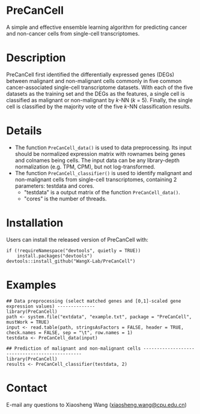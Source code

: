 # PreCanCell
A simple and effective ensemble learning algorithm for predicting cancer and non-cancer cells from single-cell transcriptomes.

# Description
PreCanCell first identified the differentially expressed genes (DEGs) between malignant and non-malignant cells commonly in five common cancer-associated single-cell transcriptome datasets. With each of the five datasets as the training set and the DEGs as the features, a single cell is classified as malignant or non-malignant by *k*-NN (*k* = 5). Finally, the single cell is classified by the majority vote of the five *k*-NN classification results.

# Details
+ The function `PreCanCell_data()` is used to data preprocessing. Its input should be normalized expression matrix with rownames being genes and colnames being cells. The input data can be any library-depth normalization (e.g. TPM, CPM), but not log-transformed.
+ The function `PreCanCell_classifier()` is used to identify malignant and non-malignant cells from single-cell transcriptomes, containing 2 parameters: testdata and cores.
  + "testdata" is a output matrix of the function `PreCanCell_data()`.
  + "cores" is the number of threads.

# Installation
Users can install the released version of PreCanCell with:
```
if (!requireNamespace("devtools", quietly = TRUE))
    install.packages("devtools")
devtools::install_github("WangX-Lab/PreCanCell")
```

# Examples
```
## Data preprocessing (select matched genes and [0,1]-scaled gene expression values) --------------
library(PreCanCell)
path <- system.file("extdata", "example.txt", package = "PreCanCell", mustWork = TRUE)
input <- read.table(path, stringsAsFactors = FALSE, header = TRUE, check.names = FALSE, sep = "\t", row.names = 1)
testdata <- PreCanCell_data(input)
```

```
## Prediction of malignant and non-malignant cells -----------------------------------------------
library(PreCanCell)
results <- PreCanCell_classifier(testdata, 2)
```

# Contact
E-mail any questions to Xiaosheng Wang (xiaosheng.wang@cpu.edu.cn)
